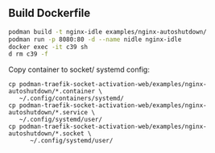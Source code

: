 ## Build Dockerfile

```bash
podman build -t nginx-idle examples/nginx-autoshutdown/
podman run -p 8080:80 -d --name nidle nginx-idle 
docker exec -it c39 sh
d rm c39 -f
```


Copy container to socket/ systemd config: 

```
cp podman-traefik-socket-activation-web/examples/nginx-autoshutdown/*.container \
   ~/.config/containers/systemd/
cp podman-traefik-socket-activation-web/examples/nginx-autoshutdown/*.service \
   ~/.config/systemd/user/
cp podman-traefik-socket-activation-web/examples/nginx-autoshutdown/*.socket \
      ~/.config/systemd/user/
```
